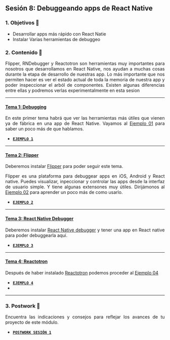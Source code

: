 ## Sesión 8: Debuggeando apps de React Native

<div style="text-align: justify;">

### 1. Objetivos 🎯

- Desarrollar apps más rápido con React Natie
- Instalar Varias herramientas de debuggeo

### 2. Contenido 📘

Flipper, RNDebugger y Reactotron son herramientas muy importantes para nosotros que desarrollamos en React Native, nos ayudan a muchas cosas durante la etapa de desarrollo de nuestras app. Lo más importante que nos permiten hacer es ver el estado actual de toda la memoria de nuestra app y poder inspeccionar el arból de componentes. Existen algunas diferencias entre ellas y podremos verlas experimentalmente en esta sesion

---

#### <ins>Tema 1: Debugging</ins>

En este primer tema habrá que ver las herramientas más útiles que vienen ya de fábrica en una app de React Native. Vayamos al [Ejemplo 01](./Ejemplo-01) para saber un poco más de que hablamos.

- [**`EJEMPLO 1`**](./Ejemplo-01)

---
#### <ins>Tema 2: Flipper</ins>

Deberemos instalar [Flipper](https://fbflipper.com/) para poder seguir este tema.

Flipper es una plataforma para debuggear apps en iOS, Android y React native. Puedes visualizar, inpeccionar y controlar las apps desde la interfaz de usuario simple. Y tiene algunas extensones muy útiles. Dirijámonos al [Ejemplo 02](./Ejempl-02) para aprender un poco más de como usarlo.

- [**`EJEMPLO 2`**](./Ejemplo-02)

---

#### <ins>Tema 3: React Native Debugger</ins>

Deberemos instalar [React Native debugger](https://github.com/jhen0409/react-native-debugger) y tener una app en React native para poder debuggearla aquí. 

- [**`EJEMPLO 3`**](./Ejemplo-03)

---

#### <ins>Tema 4: Reactotron</ins>

Después de haber instalado [Reactotron](https://github.com/infinitered/reactotron) podemos proceder al [Ejemplo 04](./Ejemplo-04)

- [**`EJEMPLO 4`**](./Ejemplo-04)
- 
---

### 3. Postwork :memo:

Encuentra las indicaciones y consejos para reflejar los avances de tu proyecto de este módulo.

- [**`POSTWORK SESIÓN 1`**](./Postwork/)


